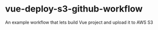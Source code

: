 # vue-deploy-s3-github-workflow
An example workflow that lets build Vue project and upload it to AWS S3
